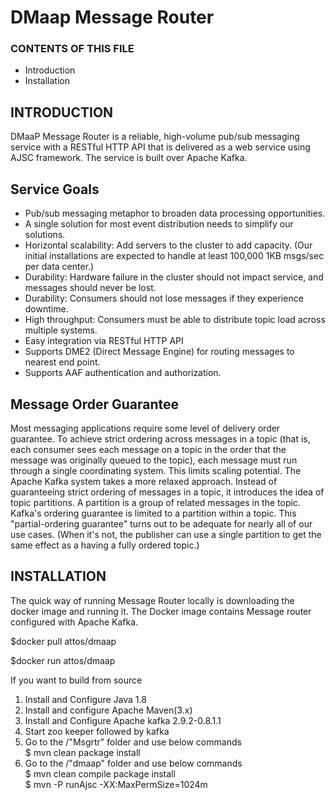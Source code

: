 # DMaap Message Router


### CONTENTS OF THIS FILE


 * Introduction
 * Installation

INTRODUCTION
------------

DMaaP Message Router is a reliable, high-volume pub/sub messaging service with a RESTful HTTP API that is delivered as a web service using AJSC framework. The service is built over Apache Kafka.

Service Goals
----------------

- Pub/sub messaging metaphor to broaden data processing opportunities.
- A single solution for most event distribution needs to simplify our solutions.  
- Horizontal scalability: Add servers to the cluster to add capacity. (Our initial installations are expected to handle at least 100,000 1KB msgs/sec per data center.)  
- Durability: Hardware failure in the cluster should not impact service, and messages should never be lost.  
- Durability: Consumers should not lose messages if they experience downtime.
- High throughput: Consumers must be able to distribute topic load across multiple systems.  
- Easy integration via RESTful HTTP API
- Supports DME2 (Direct Message Engine) for routing messages to nearest end point.  
- Supports AAF authentication and authorization.  

Message Order Guarantee
--------------------

Most messaging applications require some level of delivery order guarantee. To achieve strict ordering across messages in a topic (that is, each consumer sees each message on a topic in the order that the message was originally queued to the topic), each message must run through a single coordinating system. This limits scaling potential. The Apache Kafka system takes a more relaxed approach. Instead of guaranteeing strict ordering of messages in a topic, it introduces the idea of topic partitions. A partition is a group of related messages in the topic. Kafka's ordering guarantee is limited to a partition within a topic. This "partial-ordering guarantee" turns out to be adequate for nearly all of our use cases. (When it's not, the publisher can use a single partition to get the same effect as a having a fully ordered topic.)




INSTALLATION
------------

The quick way of running Message Router locally is downloading the docker image and running it. The Docker image contains Message router configured with Apache Kafka.

$docker pull attos/dmaap

$docker run attos/dmaap

If you want to build from source 
  1. Install and Configure Java 1.8
  2. Install and configure Apache Maven(3.x)
  1. Install and Configure Apache kafka 2.9.2-0.8.1.1
  2. Start zoo keeper followed by kafka
  3. Go to the <base directory>/"Msgrtr" folder and use below commands  
          $ mvn clean package install
  4. Go to the <base directory>/"dmaap" folder and use below commands  
            $ mvn clean compile package install  
            $ mvn -P runAjsc -XX:MaxPermSize=1024m  




